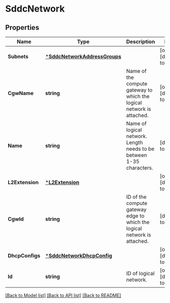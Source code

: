 # SddcNetwork

## Properties
Name | Type | Description | Notes
------------ | ------------- | ------------- | -------------
**Subnets** | [***SddcNetworkAddressGroups**](sddcNetworkAddressGroups.md) |  | [optional] [default to null]
**CgwName** | **string** | Name of the compute gateway to which the logical network is attached. | [optional] [default to null]
**Name** | **string** | Name of logical network. Length needs to be between 1-35 characters. | [default to null]
**L2Extension** | [***L2Extension**](l2Extension.md) |  | [optional] [default to null]
**CgwId** | **string** | ID of the compute gateway edge to which the logical network is attached. | [default to null]
**DhcpConfigs** | [***SddcNetworkDhcpConfig**](sddcNetworkDhcpConfig.md) |  | [optional] [default to null]
**Id** | **string** | ID of logical network. | [optional] [default to null]

[[Back to Model list]](../README.md#documentation-for-models) [[Back to API list]](../README.md#documentation-for-api-endpoints) [[Back to README]](../README.md)

